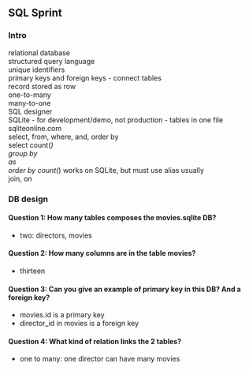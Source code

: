 ## SQL Sprint

### Intro

relational database\
structured query language\
unique identifiers\
primary keys and foreign keys - connect tables\
record stored as row\
one-to-many\
many-to-one\
SQL designer\
SQLite - for development/demo, not production - tables in one file\
sqliteonline.com\
select, from, where, and, order by\
select count(*)\
group by\
as\
order by count(*) works on SQLite, but must use alias usually\
join, on

### DB design

#### Question 1: How many tables composes the movies.sqlite DB?
- two: directors, movies
#### Question 2: How many columns are in the table movies?
- thirteen
#### Question 3: Can you give an example of primary key in this DB? And a foreign key?
- movies.id is a primary key
- director_id in movies is a foreign key
#### Question 4: What kind of relation links the 2 tables?
- one to many: one director can have many movies
